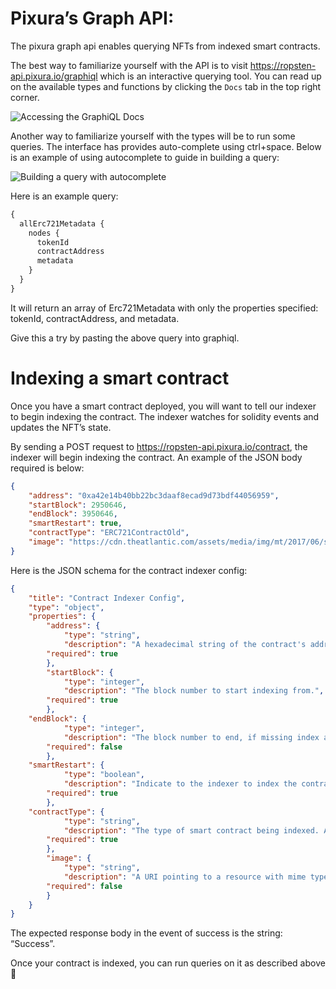 # Pixura’s Graph API:

The pixura graph api enables querying NFTs from indexed smart contracts.

The best way to familiarize yourself with the API is to visit https://ropsten-api.pixura.io/graphiql which is an interactive querying tool. You can read up on the available types and functions by clicking the `Docs` tab in the top right corner.

![Accessing the GraphiQL Docs](https://github.com/Pixura/pixura-docs/blob/master/assets/graphiql_demo.gif?raw=true)


Another way to familiarize yourself with the types will be to run some queries. The interface has provides auto-complete using ctrl+space. Below is an example of using autocomplete to guide in building a query:


![Building a query with autocomplete](https://github.com/Pixura/pixura-docs/blob/master/assets/graphiql_autocomplete.gif?raw=true)

Here is an example query:

```graphql
{
  allErc721Metadata {
    nodes {
      tokenId
      contractAddress
      metadata
    }
  }
}
```

It will return an array of Erc721Metadata with only the properties specified: tokenId, contractAddress, and metadata.

Give this a try by pasting the above query into graphiql.



# Indexing a smart contract

Once you have a smart contract deployed, you will want to tell our indexer to begin indexing the contract. The indexer watches for solidity events and updates the NFT’s state.

By sending a  POST request to https://ropsten-api.pixura.io/contract, the indexer will begin indexing the contract. An example of the JSON body required is below: 

```JSON
{
	"address": "0xa42e14b40bb22bc3daaf8ecad9d73bdf44056959",
	"startBlock": 2950646,
	"endBlock": 3950646,
	"smartRestart": true,
	"contractType": "ERC721ContractOld",
	"image": "https://cdn.theatlantic.com/assets/media/img/mt/2017/06/shutterstock_319985324/lead_720_405.jpg?mod=1533691890"
}
```

Here is the JSON schema for the contract indexer config:

```JSON
{
    "title": "Contract Indexer Config",
    "type": "object",
    "properties": {
        "address": {
            "type": "string",
            "description": "A hexadecimal string of the contract's address.",
	    "required": true
        },
        "startBlock": {
            "type": "integer",
            "description": "The block number to start indexing from.",
	    "required": true
        },
	"endBlock": {
            "type": "integer",
            "description": "The block number to end, if missing index as blockchain grows.",
	    "required": false
        },
	"smartRestart": {
            "type": "boolean",
            "description": "Indicate to the indexer to index the contract at the latest block seen for this contract.",
	    "required": true
        },
	"contractType": {
            "type": "string",
            "description": "The type of smart contract being indexed. Available types: ERC721Contract, ERC721ContractOld, and ERC721MarketContract",
	    "required": true
        },
        "image": {
            "type": "string",
            "description": "A URI pointing to a resource with mime type image/* representing the contract.",
	    "required": false
        }
    }
}
```


The expected response body in the event of success is the string: “Success”.

Once your contract is indexed, you can run queries on it as described above :tada:
